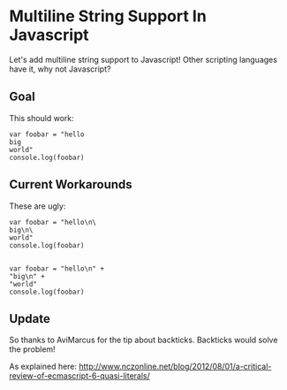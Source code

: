 Multiline String Support In Javascript
======================================

Let's add multiline string support to Javascript! Other scripting languages have it, why not Javascript?

Goal
----

This should work:

    var foobar = "hello
    big
    world"
    console.log(foobar)


Current Workarounds
-------------------

These are ugly:

    var foobar = "hello\n\
    big\n\
    world"
    console.log(foobar)


    var foobar = "hello\n" +
    "big\n" +
    "world"
    console.log(foobar)



Update
------

So thanks to AviMarcus for the tip about backticks. Backticks would solve the problem!

As explained here: http://www.nczonline.net/blog/2012/08/01/a-critical-review-of-ecmascript-6-quasi-literals/

